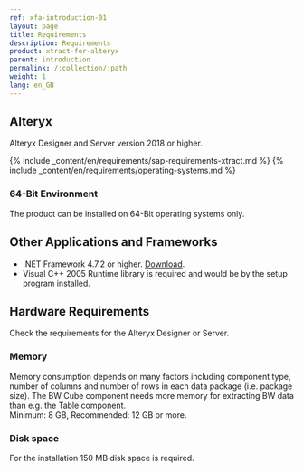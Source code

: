 ```yaml
---
ref: xfa-introduction-01
layout: page
title: Requirements
description: Requirements
product: xtract-for-alteryx
parent: introduction
permalink: /:collection/:path
weight: 1
lang: en_GB
---
```


## Alteryx
Alteryx Designer and Server version 2018 or higher. 

{% include _content/en/requirements/sap-requirements-xtract.md %}
{% include _content/en/requirements/operating-systems.md %}

### 64-Bit Environment	
The product can be installed on 64-Bit operating systems only.

## Other Applications and Frameworks 	
- .NET Framework 4.7.2 or higher. [Download](https://support.microsoft.com/en-us/help/4054530/microsoft-net-framework-4-7-2-offline-installer-for-windows).
- Visual C++ 2005 Runtime library is required and would be by the setup program installed. 

## Hardware Requirements
Check the requirements for the Alteryx Designer or Server. 
 	
### Memory
Memory consumption depends on many factors including component type, number of columns and number of rows in each data package (i.e. package size). The BW Cube component needs more memory for extracting BW data than e.g. the Table component. <br>
Minimum: 8 GB, Recommended: 12 GB or more.

### Disk space
For the installation 150 MB disk space is required.
